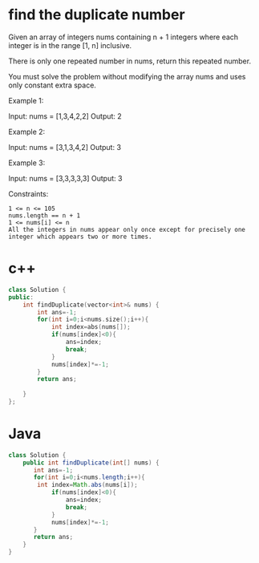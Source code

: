 # find the duplicate number
Given an array of integers nums containing n + 1 integers where each integer is in the range [1, n] inclusive.

There is only one repeated number in nums, return this repeated number.

You must solve the problem without modifying the array nums and uses only constant extra space.

 

Example 1:

Input: nums = [1,3,4,2,2]
Output: 2

Example 2:

Input: nums = [3,1,3,4,2]
Output: 3

Example 3:

Input: nums = [3,3,3,3,3]
Output: 3

 

Constraints:

    1 <= n <= 105
    nums.length == n + 1
    1 <= nums[i] <= n
    All the integers in nums appear only once except for precisely one integer which appears two or more times.
# c++
```c++
class Solution {
public:
    int findDuplicate(vector<int>& nums) {
        int ans=-1;
        for(int i=0;i<nums.size();i++){
            int index=abs(nums[]);
            if(nums[index]<0){
                ans=index;
                break;
            }
            nums[index]*=-1;
        }
        return ans;
        
    }
};
```

# Java
```Java
class Solution {
    public int findDuplicate(int[] nums) {
       int ans=-1;
       for(int i=0;i<nums.length;i++){
        int index=Math.abs(nums[i]);
            if(nums[index]<0){
                ans=index;
                break;
            }
            nums[index]*=-1;
       }
       return ans;
    }
}
```
